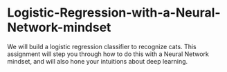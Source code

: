 # Logistic-Regression-with-a-Neural-Network-mindset
We will build a logistic regression classifier to recognize  cats. This assignment will step you through how to do this with a Neural Network mindset, and will also hone your intuitions about deep learning.
